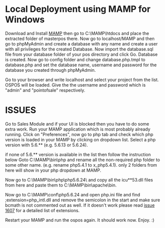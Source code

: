 # Local Deployment using MAMP for Windows

Download and Install [MAMP](http://downloads3.mamp.info/MAMP-PRO-WINDOWS/releases/3.2.2/MAMP_MAMP_PRO_3.2.2.exe) then go to C:\MAMP\htdocs and place the extracted folder of masterpos there. Now go to localhost/MAMP and then go to phpMyAdmin and create a database with any name and create a user with all privileges for the created Database. Now import the database.sql  file from your database folder of your pos directory and click Go. Database is created. Now go to config folder and change database.php.tmpl to database.php and set the database name, username and password for the database you created through phpMyAdmin.    

Go to your browser and write localhost and select your project from the list. OSPOS will be loaded. Give the the username and password which is "admin" and "pointofsale" respectively.   
 
# ISSUES

Go to Sales Module and if your UI is blocked then you have to do some extra work. Run your MAMP application which is most probably already running. Click on "Preferences", now go to php tab and check which php version is loaded in your MAMP by clicking on dropdown list. Select a php version with 5.6.** (e.g. 5.6.13 or 5.6.24).    

if none of 5.6.** version is available in the list then follow the instruction below
Goto C:\MAMP\bin\php and rename all the non-required php folder to some other name. (e.g. rename php5.4.1 to x_php5.4.1). only 2 folders from here will show in your php dropdown at MAMP. 

Now go to C:\MAMP\bin\php\php5.6.24\ and copy all the icu**53.dll files from here and paste them to C:\MAMP\bin\apache\bin. 

Now go to C:\MAMP\conf\php5.6.24 and open php.ini file and find ;extension=php_intl.dll and remove the semicolon in the start and make sure bcmath is not commented out as well. If it doesn't work please read [issue 1607](https://github.com/opensourcepos/opensourcepos/issues/1607) for a detailed list of extensions.

Restart your MAMP and run the ospos again. It should work now. Enjoy. :) 


